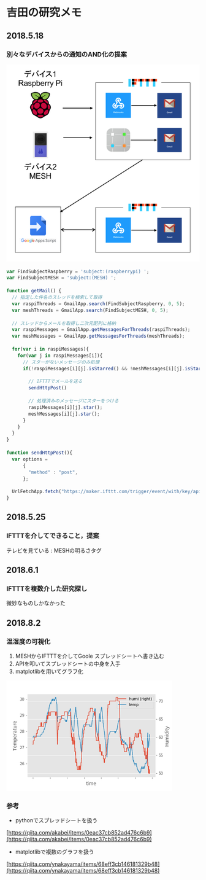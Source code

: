 # 吉田の研究メモ

## 2018.5.18

### 別々なデバイスからの通知のAND化の提案

![](../../.gitbook/assets/and_circuit.png)

```javascript
var FindSubjectRaspberry = 'subject:(raspberrypi) ';
var FindSubjectMESH = 'subject:(MESH) ';

function getMail() {
  // 指定した件名のスレッドを検索して取得
  var raspiThreads = GmailApp.search(FindSubjectRaspberry, 0, 5);
  var meshThreads = GmailApp.search(FindSubjectMESH, 0, 5);

  // スレッドからメールを取得し二次元配列に格納
  var raspiMessages = GmailApp.getMessagesForThreads(raspiThreads);
  var meshMessages = GmailApp.getMessagesForThreads(meshThreads);

  for(var i in raspiMessages){
    for(var j in raspiMessages[i]){
      // スターがないメッセージのみ処理
      if(!raspiMessages[i][j].isStarred() && !meshMessages[i][j].isStarred()){

        // IFTTTでメールを送る
        sendHttpPost()

        // 処理済みのメッセージにスターをつける
        raspiMessages[i][j].star();
        meshMessages[i][j].star();
      }
    }
  }
}

function sendHttpPost(){
  var options = 
      {
        "method" : "post",
      };

  UrlFetchApp.fetch("https://maker.ifttt.com/trigger/event/with/key/api_key", options);
}
```

## 2018.5.25

### IFTTTを介してできること，提案

テレビを見ている : MESHの明るさタグ

## 2018.6.1

### IFTTTを複数介した研究探し

微妙なものしかなかった

## 2018.8.2

### 温湿度の可視化

1. MESHからIFTTTを介してGoole スプレッドシートへ書き込む
2. APIを叩いてスプレッドシートの中身を入手
3. matplotlibを用いてグラフ化

![&#x6E29;&#x6E7F;&#x5EA6;](../../.gitbook/assets/temp_humi.png)

### 参考

* pythonでスプレッドシートを扱う  

[https://qiita.com/akabei/items/0eac37cb852ad476c6b9](https://qiita.com/akabei/items/0eac37cb852ad476c6b9)

* matplotlibで複数のグラフを扱う  

[https://qiita.com/ynakayama/items/68eff3cb146181329b48](https://qiita.com/ynakayama/items/68eff3cb146181329b48)

